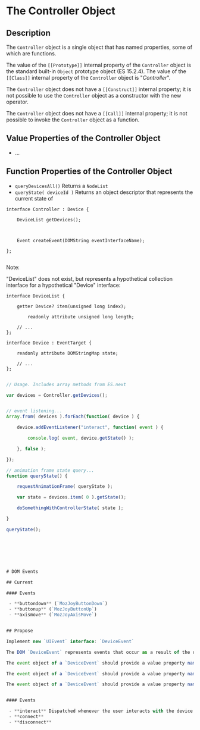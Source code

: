 # The Controller Object


## Description

The `Controller` object is a single object that has named properties, some of which are functions.

The value of the `[[Prototype]]` internal property of the `Controller` object is the standard built-in `Object` prototype object (ES 15.2.4). The value of the `[[Class]]` internal property of the `Controller` object is "*Controller*".

The `Controller` object does not have a `[[Construct]]` internal property; it is not possible to use the `Controller` object as a constructor with the new operator.

The `Controller` object does not have a `[[Call]]` internal property; it is not possible to invoke the `Controller` object as a function.


## Value Properties of the Controller Object


 - ...


## Function Properties of the Controller Object

 - `queryDevicesAll()` Returns a `NodeList`
 - `queryState( deviceId )` Returns an object descriptor that represents the current state of


```
interface Controller : Device {

	DeviceList getDevices();



	Event createEvent(DOMString eventInterfaceName);

};


```

Note:

"DeviceList" does not exist, but represents a hypothetical collection interface for a hypothetical "Device" interface:

```
interface DeviceList {

	getter Device? item(unsigned long index);

		readonly attribute unsigned long length;

	// ...
};

interface Device : EventTarget {

	readonly attribute DOMStringMap state;

	// ...
};

```



```javascript

// Usage. Includes array methods from ES.next

var devices = Controller.getDevices();


// event listening...
Array.from( devices ).forEach(function( device ) {

	device.addEventListener("interact", function( event ) {

		console.log( event, device.getState() );

	}, false );

});

// animation frame state query...
function queryState() {

	requestAnimationFrame( queryState );

	var state = devices.item( 0 ).getState();

	doSomethingWithControllerState( state );

}

queryState();







# DOM Events

## Current

#### Events

 - **buttondown** (`MozJoyButtonDown`)
 - **buttonup** (`MozJoyButtonUp`)
 - **axismove** (`MozJoyAxisMove`)


## Propose

Implement new `UIEvent` interface: `DeviceEvent`

The DOM `DeviceEvent` represents events that occur as a result of the user interacting with a device (in this case, not a keyboard and not a mouse).

The event object of a `DeviceEvent` should provide a value property named `state` who's value is an object descriptor representing the complete state of the device.

The event object of a `DeviceEvent` should provide a value property named `type` who's value is a string that describes the event that occurred as result of of the user interacting with the device.

The event object of a `DeviceEvent` should provide a value property named `type` who's value is a string that describes the event that occurred as result of of the user interacting with the device.


#### Events

 - **interact** Dispatched whenever the user interacts with the device
 - **connect**
 - **disconnect**





